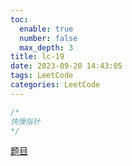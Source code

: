 ```yaml
---
toc:
  enable: true
  number: false
  max_depth: 3
title: lc-19
date: 2023-09-20 14:43:05
tags: LeetCode
categories: LeetCode
---
```


```cpp
/*
快慢指针
*/
```

[题目](https://leetcode.com/problems/remove-nth-node-from-end-of-list/)

